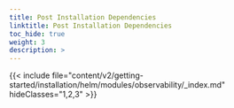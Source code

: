 ```yaml
---
title: Post Installation Dependencies
linktitle: Post Installation Dependencies 
toc_hide: true
weight: 3
description: >
--- 
```


{{< include file="content/v2/getting-started/installation/helm/modules/observability/_index.md" hideClasses="1,2,3" >}}